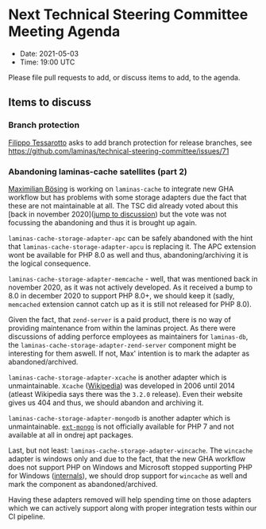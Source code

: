 # Next Technical Steering Committee Meeting Agenda

- Date: 2021-05-03
- Time: 19:00 UTC

Please file pull requests to add, or discuss items to add, to the agenda.

## Items to discuss

### Branch protection

[Filippo Tessarotto](https://github.com/Slamdunk) asks to add branch protection for release branches, see https://github.com/laminas/technical-steering-committee/issues/71


### Abandoning laminas-cache satellites (part 2)

[Maximilian Bösing](https://github.com/boesing) is working on `laminas-cache` to integrate new GHA workflow but has problems with some storage adapters due the fact that these are not maintainable at all. The TSC did already voted about this [back in november 2020]([jump to discussion](#cache-adapters)) but the vote was not focussing the abandoning and thus it is brought up again.

  `laminas-cache-storage-adapter-apc` can be safely abandoned with the hint that `laminas-cache-storage-adapter-apcu` is replacing it. The APC extension wont be available for PHP 8.0 as well and thus, abandoning/archiving it is the logical consequence.

  `laminas-cache-storage-adapter-memcache` - well, that was mentioned back in november 2020, as it was not actively developed. As it received a bump to 8.0 in december 2020 to support PHP 8.0+, we should keep it (sadly, `memcached` extension cannot catch up as it is still not released for PHP 8.0).

  Given the fact, that `zend-server` is a paid product, there is no way of providing maintenance from within the laminas project. As there were discussions of adding perforce employees as maintainers for `laminas-db`, the `laminas-cache-storage-adapter-zend-server` component might be interesting for them aswell. If not, Max' intention is to mark the adapter as abandoned/archived.

  `laminas-cache-storage-adapter-xcache` is another adapter which is unmaintainable. `Xcache` ([Wikipedia](https://de.wikipedia.org/wiki/XCache)) was developed in 2006 until 2014 (atleast Wikipedia says there was the `3.2.0` release). Even their website gives us 404 and thus, we should abandon and archiving it.

  `laminas-cache-storage-adapter-mongodb` is another adapter which is unmaintainable. [`ext-mongo`](https://pecl.php.net/package/mongo) is not officially available for PHP 7 and not available at all in ondrej apt packages.

  Last, but not least: `laminas-cache-storage-adapter-wincache`. The `wincache` adapter is windows only and due to the fact, that the new GHA workflow does not support PHP on Windows and Microsoft stopped supporting PHP for Windows ([internals](https://news-web.php.net/php.internals/110907)), we should drop support for `wincache` as well and mark the component as abandoned/archived.

  Having these adapters removed will help spending time on those adapters which we can actively support along with proper integration tests within our CI pipeline.
